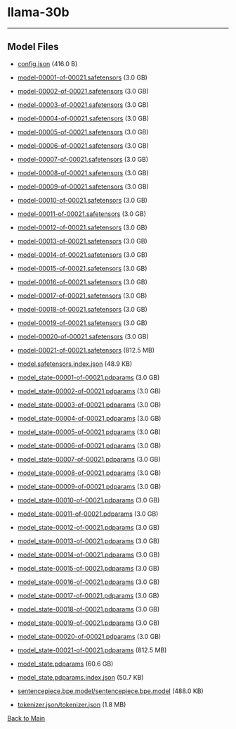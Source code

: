 
# llama-30b
---



## Model Files

- [config.json](https://paddlenlp.bj.bcebos.com/models/community/facebook/llama-30b/config.json) (416.0 B)

- [model-00001-of-00021.safetensors](https://paddlenlp.bj.bcebos.com/models/community/facebook/llama-30b/model-00001-of-00021.safetensors) (3.0 GB)

- [model-00002-of-00021.safetensors](https://paddlenlp.bj.bcebos.com/models/community/facebook/llama-30b/model-00002-of-00021.safetensors) (3.0 GB)

- [model-00003-of-00021.safetensors](https://paddlenlp.bj.bcebos.com/models/community/facebook/llama-30b/model-00003-of-00021.safetensors) (3.0 GB)

- [model-00004-of-00021.safetensors](https://paddlenlp.bj.bcebos.com/models/community/facebook/llama-30b/model-00004-of-00021.safetensors) (3.0 GB)

- [model-00005-of-00021.safetensors](https://paddlenlp.bj.bcebos.com/models/community/facebook/llama-30b/model-00005-of-00021.safetensors) (3.0 GB)

- [model-00006-of-00021.safetensors](https://paddlenlp.bj.bcebos.com/models/community/facebook/llama-30b/model-00006-of-00021.safetensors) (3.0 GB)

- [model-00007-of-00021.safetensors](https://paddlenlp.bj.bcebos.com/models/community/facebook/llama-30b/model-00007-of-00021.safetensors) (3.0 GB)

- [model-00008-of-00021.safetensors](https://paddlenlp.bj.bcebos.com/models/community/facebook/llama-30b/model-00008-of-00021.safetensors) (3.0 GB)

- [model-00009-of-00021.safetensors](https://paddlenlp.bj.bcebos.com/models/community/facebook/llama-30b/model-00009-of-00021.safetensors) (3.0 GB)

- [model-00010-of-00021.safetensors](https://paddlenlp.bj.bcebos.com/models/community/facebook/llama-30b/model-00010-of-00021.safetensors) (3.0 GB)

- [model-00011-of-00021.safetensors](https://paddlenlp.bj.bcebos.com/models/community/facebook/llama-30b/model-00011-of-00021.safetensors) (3.0 GB)

- [model-00012-of-00021.safetensors](https://paddlenlp.bj.bcebos.com/models/community/facebook/llama-30b/model-00012-of-00021.safetensors) (3.0 GB)

- [model-00013-of-00021.safetensors](https://paddlenlp.bj.bcebos.com/models/community/facebook/llama-30b/model-00013-of-00021.safetensors) (3.0 GB)

- [model-00014-of-00021.safetensors](https://paddlenlp.bj.bcebos.com/models/community/facebook/llama-30b/model-00014-of-00021.safetensors) (3.0 GB)

- [model-00015-of-00021.safetensors](https://paddlenlp.bj.bcebos.com/models/community/facebook/llama-30b/model-00015-of-00021.safetensors) (3.0 GB)

- [model-00016-of-00021.safetensors](https://paddlenlp.bj.bcebos.com/models/community/facebook/llama-30b/model-00016-of-00021.safetensors) (3.0 GB)

- [model-00017-of-00021.safetensors](https://paddlenlp.bj.bcebos.com/models/community/facebook/llama-30b/model-00017-of-00021.safetensors) (3.0 GB)

- [model-00018-of-00021.safetensors](https://paddlenlp.bj.bcebos.com/models/community/facebook/llama-30b/model-00018-of-00021.safetensors) (3.0 GB)

- [model-00019-of-00021.safetensors](https://paddlenlp.bj.bcebos.com/models/community/facebook/llama-30b/model-00019-of-00021.safetensors) (3.0 GB)

- [model-00020-of-00021.safetensors](https://paddlenlp.bj.bcebos.com/models/community/facebook/llama-30b/model-00020-of-00021.safetensors) (3.0 GB)

- [model-00021-of-00021.safetensors](https://paddlenlp.bj.bcebos.com/models/community/facebook/llama-30b/model-00021-of-00021.safetensors) (812.5 MB)

- [model.safetensors.index.json](https://paddlenlp.bj.bcebos.com/models/community/facebook/llama-30b/model.safetensors.index.json) (48.9 KB)

- [model_state-00001-of-00021.pdparams](https://paddlenlp.bj.bcebos.com/models/community/facebook/llama-30b/model_state-00001-of-00021.pdparams) (3.0 GB)

- [model_state-00002-of-00021.pdparams](https://paddlenlp.bj.bcebos.com/models/community/facebook/llama-30b/model_state-00002-of-00021.pdparams) (3.0 GB)

- [model_state-00003-of-00021.pdparams](https://paddlenlp.bj.bcebos.com/models/community/facebook/llama-30b/model_state-00003-of-00021.pdparams) (3.0 GB)

- [model_state-00004-of-00021.pdparams](https://paddlenlp.bj.bcebos.com/models/community/facebook/llama-30b/model_state-00004-of-00021.pdparams) (3.0 GB)

- [model_state-00005-of-00021.pdparams](https://paddlenlp.bj.bcebos.com/models/community/facebook/llama-30b/model_state-00005-of-00021.pdparams) (3.0 GB)

- [model_state-00006-of-00021.pdparams](https://paddlenlp.bj.bcebos.com/models/community/facebook/llama-30b/model_state-00006-of-00021.pdparams) (3.0 GB)

- [model_state-00007-of-00021.pdparams](https://paddlenlp.bj.bcebos.com/models/community/facebook/llama-30b/model_state-00007-of-00021.pdparams) (3.0 GB)

- [model_state-00008-of-00021.pdparams](https://paddlenlp.bj.bcebos.com/models/community/facebook/llama-30b/model_state-00008-of-00021.pdparams) (3.0 GB)

- [model_state-00009-of-00021.pdparams](https://paddlenlp.bj.bcebos.com/models/community/facebook/llama-30b/model_state-00009-of-00021.pdparams) (3.0 GB)

- [model_state-00010-of-00021.pdparams](https://paddlenlp.bj.bcebos.com/models/community/facebook/llama-30b/model_state-00010-of-00021.pdparams) (3.0 GB)

- [model_state-00011-of-00021.pdparams](https://paddlenlp.bj.bcebos.com/models/community/facebook/llama-30b/model_state-00011-of-00021.pdparams) (3.0 GB)

- [model_state-00012-of-00021.pdparams](https://paddlenlp.bj.bcebos.com/models/community/facebook/llama-30b/model_state-00012-of-00021.pdparams) (3.0 GB)

- [model_state-00013-of-00021.pdparams](https://paddlenlp.bj.bcebos.com/models/community/facebook/llama-30b/model_state-00013-of-00021.pdparams) (3.0 GB)

- [model_state-00014-of-00021.pdparams](https://paddlenlp.bj.bcebos.com/models/community/facebook/llama-30b/model_state-00014-of-00021.pdparams) (3.0 GB)

- [model_state-00015-of-00021.pdparams](https://paddlenlp.bj.bcebos.com/models/community/facebook/llama-30b/model_state-00015-of-00021.pdparams) (3.0 GB)

- [model_state-00016-of-00021.pdparams](https://paddlenlp.bj.bcebos.com/models/community/facebook/llama-30b/model_state-00016-of-00021.pdparams) (3.0 GB)

- [model_state-00017-of-00021.pdparams](https://paddlenlp.bj.bcebos.com/models/community/facebook/llama-30b/model_state-00017-of-00021.pdparams) (3.0 GB)

- [model_state-00018-of-00021.pdparams](https://paddlenlp.bj.bcebos.com/models/community/facebook/llama-30b/model_state-00018-of-00021.pdparams) (3.0 GB)

- [model_state-00019-of-00021.pdparams](https://paddlenlp.bj.bcebos.com/models/community/facebook/llama-30b/model_state-00019-of-00021.pdparams) (3.0 GB)

- [model_state-00020-of-00021.pdparams](https://paddlenlp.bj.bcebos.com/models/community/facebook/llama-30b/model_state-00020-of-00021.pdparams) (3.0 GB)

- [model_state-00021-of-00021.pdparams](https://paddlenlp.bj.bcebos.com/models/community/facebook/llama-30b/model_state-00021-of-00021.pdparams) (812.5 MB)

- [model_state.pdparams](https://paddlenlp.bj.bcebos.com/models/community/facebook/llama-30b/model_state.pdparams) (60.6 GB)

- [model_state.pdparams.index.json](https://paddlenlp.bj.bcebos.com/models/community/facebook/llama-30b/model_state.pdparams.index.json) (50.7 KB)

- [sentencepiece.bpe.model/sentencepiece.bpe.model](https://paddlenlp.bj.bcebos.com/models/community/facebook/llama-30b/sentencepiece.bpe.model/sentencepiece.bpe.model) (488.0 KB)

- [tokenizer.json/tokenizer.json](https://paddlenlp.bj.bcebos.com/models/community/facebook/llama-30b/tokenizer.json/tokenizer.json) (1.8 MB)


[Back to Main](../../)